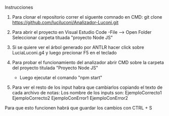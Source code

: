 Instrucciones 

1. Para clonar el repositorio correr el siguente comnado en CMD: git clone https://github.com/luciluconi/Analizador-Luconi.git

2. Para abrir el proyecto en Visual Estudio Code
    -File --> Open Folder
    Seleccionar carpeta tituada "proyecto Node JS"

3. Si se quiere ver el árbol generado por ANTLR hacer click sobre LuciaLuconi.g4 y luego precionar F5 en el teclado

4. Para probar el funcionamiento del analizador abrir CMD sobre la carpeta del proyecto titulada "Proyecto Node JS"
   - Luego ejecutar el comando "npm start"

5. Para ver el resto de los input habra que cambiarlos copiando el texto de cada archivo de notas:
Los nombre de los inputs son:
EjemploCorrecto1
EjemploCorrecto2
EjemploConError1
EjemploConError2

Para que esto funcionen habrá que guardar los cambios con CTRL + S




